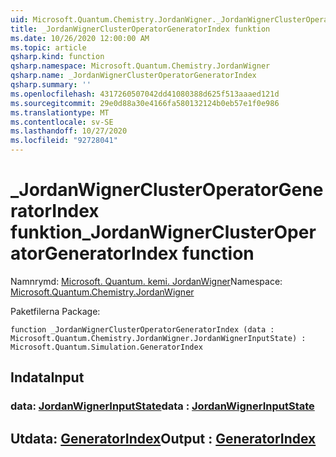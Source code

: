 ```yaml
---
uid: Microsoft.Quantum.Chemistry.JordanWigner._JordanWignerClusterOperatorGeneratorIndex
title: _JordanWignerClusterOperatorGeneratorIndex funktion
ms.date: 10/26/2020 12:00:00 AM
ms.topic: article
qsharp.kind: function
qsharp.namespace: Microsoft.Quantum.Chemistry.JordanWigner
qsharp.name: _JordanWignerClusterOperatorGeneratorIndex
qsharp.summary: ''
ms.openlocfilehash: 4317260507042dd41080388d625f513aaaed121d
ms.sourcegitcommit: 29e0d88a30e4166fa580132124b0eb57e1f0e986
ms.translationtype: MT
ms.contentlocale: sv-SE
ms.lasthandoff: 10/27/2020
ms.locfileid: "92728041"
---
```

# <a name="_jordanwignerclusteroperatorgeneratorindex-function"></a><span data-ttu-id="bef70-102">_JordanWignerClusterOperatorGeneratorIndex funktion</span><span class="sxs-lookup"><span data-stu-id="bef70-102">_JordanWignerClusterOperatorGeneratorIndex function</span></span>

<span data-ttu-id="bef70-103">Namnrymd: [Microsoft. Quantum. kemi. JordanWigner](xref:Microsoft.Quantum.Chemistry.JordanWigner)</span><span class="sxs-lookup"><span data-stu-id="bef70-103">Namespace: [Microsoft.Quantum.Chemistry.JordanWigner](xref:Microsoft.Quantum.Chemistry.JordanWigner)</span></span>

<span data-ttu-id="bef70-104">Paketfilerna [](https://nuget.org/packages/)</span><span class="sxs-lookup"><span data-stu-id="bef70-104">Package: [](https://nuget.org/packages/)</span></span>




```qsharp
function _JordanWignerClusterOperatorGeneratorIndex (data : Microsoft.Quantum.Chemistry.JordanWigner.JordanWignerInputState) : Microsoft.Quantum.Simulation.GeneratorIndex
```


## <a name="input"></a><span data-ttu-id="bef70-105">Indata</span><span class="sxs-lookup"><span data-stu-id="bef70-105">Input</span></span>

### <a name="data--jordanwignerinputstate"></a><span data-ttu-id="bef70-106">data: [JordanWignerInputState](xref:Microsoft.Quantum.Chemistry.JordanWigner.JordanWignerInputState)</span><span class="sxs-lookup"><span data-stu-id="bef70-106">data : [JordanWignerInputState](xref:Microsoft.Quantum.Chemistry.JordanWigner.JordanWignerInputState)</span></span>





## <a name="output--generatorindex"></a><span data-ttu-id="bef70-107">Utdata: [GeneratorIndex](xref:Microsoft.Quantum.Simulation.GeneratorIndex)</span><span class="sxs-lookup"><span data-stu-id="bef70-107">Output : [GeneratorIndex](xref:Microsoft.Quantum.Simulation.GeneratorIndex)</span></span>

